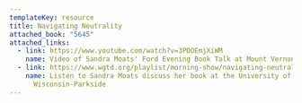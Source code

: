 ```yaml
---
templateKey: resource
title: Navigating Neutrality
attached_book: "5645"
attached_links:
  - link: https://www.youtube.com/watch?v=3PDOEmjXiWM
    name: Video of Sandra Moats' Ford Evening Book Talk at Mount Vernon
  - link: https://www.wgtd.org/playlist/morning-show/navigating-neutrality-early%C2%A0american-governance-author-dr-sandra-moats
    name: Listen to Sandra Moats discuss her book at the University of
      Wisconsin-Parkside
---
```

